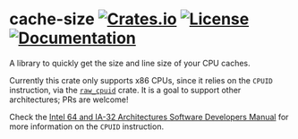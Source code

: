 # cache-size [![Crates.io](https://img.shields.io/crates/v/cache-size.svg)](https://crates.io/crates/cache-size) [![License](https://img.shields.io/badge/License-BSD%203--Clause-blue.svg)](https://opensource.org/licenses/BSD-3-Clause) [![Documentation](https://docs.rs/cache-size/badge.svg)](https://docs.rs/cache-size)
A library to quickly get the size and line size of your CPU caches.

Currently this crate only supports x86 CPUs, since it relies on the `CPUID` instruction, via
the [`raw_cpuid`](raw_cpuid) crate. It is a goal to support other architectures; PRs are
welcome!

Check the [Intel 64 and IA-32 Architectures Software Developers Manual](https://software.intel.com/sites/default/files/managed/39/c5/325462-sdm-vol-1-2abcd-3abcd.pdf)
for more information on the `CPUID` instruction.
